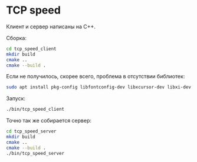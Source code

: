 # TCP speed

Клиент и сервер написаны на C++.

Сборка:

```bash
cd tcp_speed_client
mkdir build
cmake ..
cmake --build .
```

Если не получилось, скорее всего, проблема в отсутствии библиотек:

```bash
sudo apt install pkg-config libfontconfig-dev libxcursor-dev libxi-dev libxrandr-dev libglew-dev libstdc++-static libpulse-dev libdbus-1-dev
```

Запуск:

```bash
./bin/tcp_speed_client
```

Точно так же собирается сервер:

```bash
cd tcp_speed_server
mkdir build
cmake ..
cmake --build .
./bin/tcp_speed_server
```
